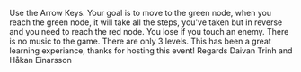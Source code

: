 Use the Arrow Keys.
Your goal is to move to the green node, when you reach the green node, it will take all the steps, you've taken but in reverse and you need to reach the red node.
You lose if you touch an enemy.
There is no music to the game.
There are only 3 levels.
This has been a great learning experiance, thanks for hosting this event!
Regards Daivan Trinh and Håkan Einarsson